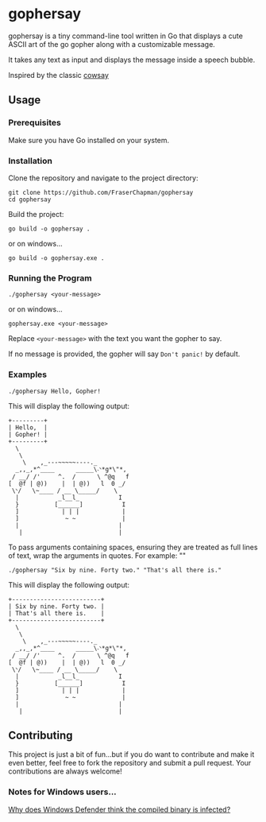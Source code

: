 # gophersay

gophersay is a tiny command-line tool written in Go that displays a cute ASCII art of the go gopher along with a customizable message.

It takes any text as input and displays the message inside a speech bubble.

Inspired by the classic [cowsay](https://en.wikipedia.org/wiki/Cowsay)

## Usage

### Prerequisites
Make sure you have Go installed on your system.

### Installation
Clone the repository and navigate to the project directory:

```
git clone https://github.com/FraserChapman/gophersay
cd gophersay
```

Build the project:

```
go build -o gophersay .
```

or on windows...

```
go build -o gophersay.exe .
```

### Running the Program

```
./gophersay <your-message>
```

or on windows...

```
gophersay.exe <your-message>
```

Replace `<your-message>` with the text you want the gopher to say.

If no message is provided, the gopher will say `Don't panic!` by default.

### Examples

```
./gophersay Hello, Gopher!
```

This will display the following output:

```
+---------+
| Hello,  |
| Gopher! |
+---------+
  \
   \
    \    ,_---~~~~~----._
  _,,_,*^____      _____\˴ᐠ*g*\"*,
 / __/ /'     ^.  /      \ ^@q   f
[  @f | @))    |  | @))   l  0 _/
 \ᐠ/   \~____ / __ \_____/    \
  |           _l__l_           I
  }          [______]           I
  ]            | | |            |
  ]             ~ ~             |
  |                            |
   |                           |
```

To pass arguments containing spaces, ensuring they are treated as full lines of text, wrap the arguments in quotes. For example:
""

```
./gophersay "Six by nine. Forty two." "That's all there is."
```

This will display the following output:

```
+-------------------------+
| Six by nine. Forty two. |
| That's all there is.    |
+-------------------------+
  \
   \
    \    ,_---~~~~~----._
  _,,_,*^____      _____\˴ᐠ*g*\"*,
 / __/ /'     ^.  /      \ ^@q   f
[  @f | @))    |  | @))   l  0 _/
 \ᐠ/   \~____ / __ \_____/    \
  |           _l__l_           I
  }          [______]           I
  ]            | | |            |
  ]             ~ ~             |
  |                            |
   |                           |
```

## Contributing

This project is just a bit of fun...but if you do want to contribute and make it even better, feel free to fork the repository and submit a pull request. Your contributions are always welcome!

### Notes for Windows users...

[Why does Windows Defender think the compiled binary is infected?](https://go.dev/doc/faq#virus)